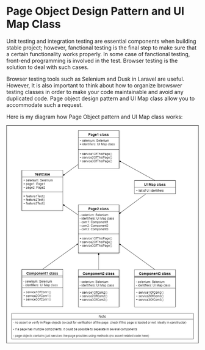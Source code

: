 # Page Object Design Pattern and UI Map Class

Unit testing and integration testing are essential components when building stable project; however, fanctional testing is the final step to make sure that a certain functionality works properly. In some case of fanctional testing, front-end programming is involved in the test. Browser testing is the solution to deal with such cases.

Browser testing tools such as Selenium and Dusk in Laravel are useful. However, It is also important to think about how to organize browswer testing classes in order to make your code maintainable and avoid any duplicated code. Page object design pattern and UI Map class allow you to accommodate such a request.

Here is my diagram how Page Object pattern and UI Map class works:

![alt text](./PageObjectDesignPatternDiagram.png?raw=true)





